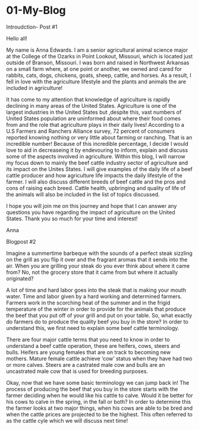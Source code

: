 # 01-My-Blog

Introudction- Post #1

Hello all! 

My name is Anna Edwards. I am a senior agricultural animal science major at the College of the Ozarks in Point Lookout, Missouri, which is located just outside of Branson, Missouri. I was born and raised in Northwest Arkansas on a small farm where, at one point or another, we owned and cared for rabbits, cats, dogs, chickens, goats, sheep, cattle, and horses. As a result, I fell in love with the agriculture lifestyle and the plants and animals the are included in agriculture!

It has come to my attention that knowledge of agriculture is rapidly declining in many areas of the United States. Agriculture is one of the largest industries in the United States but ,despite this, vast numbers of United States population are uninformed about where their food comes from and the role that agriculture plays in their daily lives! According to a U.S Farmers and Ranchers Alliance survey, 72 percent of consumers reported knowing nothing or very little about farming or ranching. That is an incredible number! Because of this incredible percentage, I decide I would love to aid in decreaseing it  by endevouring to inform, explain and discuss some of the aspects involved in agriculture. Within this blog, I will narrow my focus down to mainly the beef cattle industry sector of agriculture and its impact on the Unites States. I will give examples of the daily life of a beef cattle producer and how agriculture life impacts the daily lifestyle of the farmer.  I will also discuss different breeds of beef cattle and the pros and cons of raising each breed. Cattle health, upbringing and quality of life of the animals will also be included in the list of topics discussed. 

I hope you will join me on this journey and hope that I can answer any questions you have regarding the impact of agriculture on the United States. Thank you so much for your time and interest!


Anna 

Blogpost #2


Imagine a summertime barbeque with the sounds of a perfect steak sizzling on the grill as you flip it over and the fragrant aromas that it sends into the air. When you are grilling your steak do you ever think about where it came from? No, not the grocery store that it came from but where it actually originated?

A lot of time and hard labor goes into the steak that is making your mouth water. Time and labor given by a hard working and determined farmers. Farmers work in the scorching heat of the summer and in the frigid temperature of the winter in order to provide for the animals that produce the beef that you put off of your grill and put on your table. So, what exactly do farmers do to produce the quality beef you buy in the store? In order to understand this, we first need to explain some beef cattle terminology. 

There are four major cattle terms that you need to know in order to understand a beef cattle operation, these are heifers, cows, steers and bulls. Heifers are young females that are on track to becoming new mothers. Mature female cattle achieve ‘cow’ status when they have had two or more calves. Steers are a castrated male cow and bulls are an uncastrated male cow that is used for breeding purposes.

Okay, now that we have some basic terminology we can jump back in! The process of producing the beef that you buy in the store starts with the farmer deciding when he would like his cattle to calve. Would it be better for his cows to calve in the spring, in the fall or both? In order to determine this the farmer looks at two major things, when his cows are able to be bred and when the cattle prices are projected to be the highest. This often referred to as the cattle cyle which we will discuss next time!



